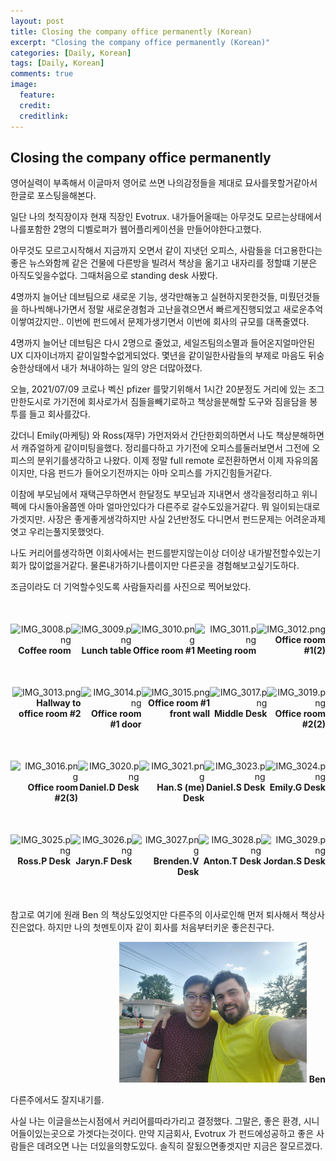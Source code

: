 ```yaml
---
layout: post
title: Closing the company office permanently (Korean)
excerpt: "Closing the company office permanently (Korean)"
categories: [Daily, Korean]
tags: [Daily, Korean]
comments: true
image:
  feature:
  credit: 
  creditlink: 
---
```


## Closing the company office permanently

영어실력이 부족해서 이글마저 영어로 쓰면 나의감정들을 제대로 묘사를못할거같아서 한글로 포스팅을해본다.

일단 나의 첫직장이자 현재 직장인 Evotrux. 내가들어올때는 아무것도 모르는상태에서 나를포함한 2명의 디벨로퍼가 웹어플리케이션을 만들어야한다고했다.

아무것도 모르고시작해서 지금까지 오면서 같이 지냇던 오피스, 사람들을 더고용한다는 좋은 뉴스와함께 같은 건물에 다른방을 빌려서 책상을 옮기고 내자리를 정할떄 기분은 아직도잊을수없다. 그때처음으로 standing desk 사봤다.

4명까지 늘어난 데브팀으로 새로운 기능, 생각만해놓고 실현하지못한것들, 미뤘던것들을 하나씩해나가면서 정말 새로운경험과 고난을겪으면서 빠르게진행되었고 새로운추억이쌓여갔지만.. 이번에 펀드에서 문제가생기면서 이번에 회사의 규모를 대폭줄였다.

4명까지 늘어난 데브팀은 다시 2명으로 줄었고, 세일즈팀의소멸과 들어온지얼마안된 UX 디자이너까지 같이일할수없게되었다. 몇년을 같이일한사람들의 부제로 마음도 뒤숭숭한상태에서 내가 쳐내야하는 일의 양은 더많아졌다.

오늘, 2021/07/09 코로나 벡신 pfizer 를맞기위해서 1시간 20분정도 거리에 있는 조그만한도시로 가기전에 회사로가서 짐들을빼기로하고 책상을분해할 도구와 짐을담을 봉투를 들고 회사를갔다.

갔더니 Emily(마케팅) 와 Ross(재무) 가먼저와서 간단한회의하면서 나도 책상분해하면서 캐쥬얼하게 같이미팅을했다. 정리를다하고 가기전에 오피스를둘러보면서 그전에 오피스의 분위기를생각하고 나왔다. 이제 정말 full remote 로전환하면서 이제 자유의몸이지만, 다음 펀드가 들어오기전까지는 아마 오피스를 가지긴힘들거같다.

이참에 부모님에서 재택근무하면서 한달정도 부모님과 지내면서 생각을정리하고 위니펙에 다시돌아올쯤엔 아마 얼마안있다가 다른주로 갈수도있을거같다. 뭐 일이되는대로 가겟지만. 사장은 좋게좋게생각하지만 사실 2년반정도 다니면서 펀드문제는 어려운과제엿고 우리는풀지못했엇다.

나도 커리어를생각하면 이회사에서는 펀드를받지않는이상 더이상 내가발전할수있는기회가 많이없을거같다. 물론내가하기나름이지만 다른곳을 경험해보고싶기도하다.

조금이라도 더 기억할수잇도록 사람들자리를 사진으로 찍어보았다.

<div style="display: flex; justify-content: space-around; margin: 50px 0;">
	<div style="text-align: right;">
		<img src="/img/IMG_3008.png" alt="IMG_3008.png" width="200"/>
		<span><b>Coffee room</b></span>
	</div>
	<div style="text-align: right;">
		<img src="/img/IMG_3009.png" alt="IMG_3009.png" width="200"/>
		<span><b>Lunch table</b></span>
	</div>
	<div style="text-align: right;">
		<img src="/img/IMG_3010.png" alt="IMG_3010.png" width="200"/>
		<span><b>Office room #1</b></span>
	</div>
	<div style="text-align: right;">
		<img src="/img/IMG_3011.png" alt="IMG_3011.png" width="200"/>
		<span><b>Meeting room</b></span>
	</div>
	<div style="text-align: right;">
		<img src="/img/IMG_3012.png" alt="IMG_3012.png" width="200"/>
		<span><b>Office room #1(2)</b></span>
	</div>
</div>
<div style="display: flex; justify-content: space-around; margin: 50px 0;">
	<div style="text-align: right;">
		<img src="/img/IMG_3013.png" alt="IMG_3013.png" width="200"/>
		<span><b>Hallway to office room #2</b></span>
	</div>
	<div style="text-align: right;">
		<img src="/img/IMG_3014.png" alt="IMG_3014.png" width="200"/>
		<span><b>Office room #1 door</b></span>
	</div>
	<div style="text-align: right;">
		<img src="/img/IMG_3015.png" alt="IMG_3015.png" width="200"/>
		<span><b>Office room #1 front wall</b></span>
	</div>
	<div style="text-align: right;">
		<img src="/img/IMG_3017.png" alt="IMG_3017.png" width="200"/>
		<span><b>Middle Desk</b></span>
	</div>
	<div style="text-align: right;">
		<img src="/img/IMG_3019.png" alt="IMG_3019.png" width="200"/>
		<span><b>Office room #2(2)</b></span>
	</div>
</div>
<div style="display: flex; justify-content: space-around; margin: 50px 0;">
	<div style="text-align: right;">
		<img src="/img/IMG_3016.png" alt="IMG_3016.png" width="200"/>
		<span><b>Office room #2(3)</b></span>
	</div>	
	<div style="text-align: right;">
		<img src="/img/IMG_3020.png" alt="IMG_3020.png" width="200"/>
		<span><b>Daniel.D Desk</b></span>
	</div>
	<div style="text-align: right;">
		<img src="/img/IMG_3021.png" alt="IMG_3021.png" width="200"/>
		<span><b>Han.S (me) Desk</b></span>
	</div>
	<div style="text-align: right;">
		<img src="/img/IMG_3023.png" alt="IMG_3023.png" width="200"/>
		<span><b>Daniel.S Desk</b></span>
	</div>
	<div style="text-align: right;">
		<img src="/img/IMG_3024.png" alt="IMG_3024.png" width="200"/>
		<span><b>Emily.G Desk</b></span>
	</div>
</div>
<div style="display: flex; justify-content: space-around; margin: 50px 0;">
	<div style="text-align: right;">
		<img src="/img/IMG_3025.png" alt="IMG_3025.png" width="200"/>
		<span><b>Ross.P Desk</b></span>
	</div>
	<div style="text-align: right;">
		<img src="/img/IMG_3026.png" alt="IMG_3026.png" width="200"/>
		<span><b>Jaryn.F Desk</b></span>
	</div>
	<div style="text-align: right;">
		<img src="/img/IMG_3027.png" alt="IMG_3027.png" width="200"/>
		<span><b>Brenden.V Desk</b></span>
	</div>
	<div style="text-align: right;">
		<img src="/img/IMG_3028.png" alt="IMG_3028.png" width="200"/>
		<span><b>Anton.T Desk</b></span>
	</div>
	<div style="text-align: right;">
		<img src="/img/IMG_3029.png" alt="IMG_3029.png" width="200"/>
		<span><b>Jordan.S Desk</b></span>
	</div>
</div>

참고로 여기에 원래 Ben 의 책상도있엇지만 다른주의 이사로인해 먼저 퇴사해서 책상사진은없다. 하지만 나의 첫멘토이자 같이 회사를 처음부터키운 좋은친구다.

<div style="text-align: right;">
	<img src="/img/ben.jpg" alt="ben.jpg" width="300"/>
	<span><b>Ben</b></span>
</div>

다른주에서도 잘지내기를.

사실 나는 이글을쓰는시점에서 커리어를따라가리고 결정했다. 그말은, 좋은 환경, 시니어들이있는곳으로 가겟다는것이다. 만약 지금회사, Evotrux 가 펀드에성공하고 좋은 사람들은 데려오면 나는 더있을의향도있다. 솔직히 잘됬으면좋겟지만 지금은 잘모르겠다.

